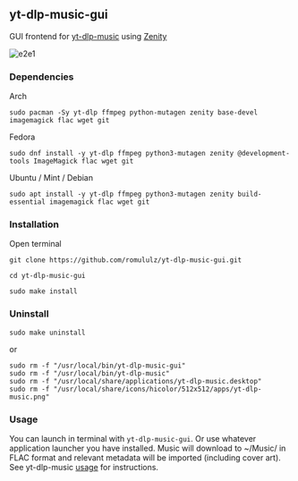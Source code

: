## yt-dlp-music-gui

GUI frontend for [yt-dlp-music](https://github.com/romululz/yt-dlp-music) using [Zenity](https://github.com/GNOME/zenity)


![e2e1](https://github.com/user-attachments/assets/cb9af45d-fcf7-4723-a4ae-73fab053f366)



### Dependencies

Arch
```
sudo pacman -Sy yt-dlp ffmpeg python-mutagen zenity base-devel imagemagick flac wget git
```

Fedora
```
sudo dnf install -y yt-dlp ffmpeg python3-mutagen zenity @development-tools ImageMagick flac wget git
```

Ubuntu / Mint / Debian 
```
sudo apt install -y yt-dlp ffmpeg python3-mutagen zenity build-essential imagemagick flac wget git
```

### Installation

Open terminal
```
git clone https://github.com/romululz/yt-dlp-music-gui.git
```

```
cd yt-dlp-music-gui
```

```
sudo make install
```




### Uninstall

```
sudo make uninstall
```

or

```
sudo rm -f "/usr/local/bin/yt-dlp-music-gui"
sudo rm -f "/usr/local/bin/yt-dlp-music"
sudo rm -f "/usr/local/share/applications/yt-dlp-music.desktop"
sudo rm -f "/usr/local/share/icons/hicolor/512x512/apps/yt-dlp-music.png"
```

### Usage
You can launch in terminal with ```yt-dlp-music-gui```.
Or use whatever application launcher you have installed.
Music will download to ~/Music/ in FLAC format and relevant metadata will be imported (including cover art). 
See yt-dlp-music [usage](https://github.com/romululz/yt-dlp-music/tree/main?tab=readme-ov-file#usage) for instructions.
